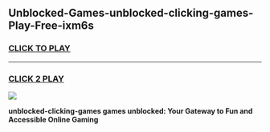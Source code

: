 
## Unblocked-Games-unblocked-clicking-games-Play-Free-ixm6s
<h3>
<a href="https://premium76.site?title=unblocked-clicking-games&ref=23A">CLICK TO PLAY</a></h3>
<hr>

<h3>
<a href="https://premium76.site?title=unblocked-clicking-games&ref=23A">CLICK 2 PLAY</a>
  
</h3>

<a href="https://premium76.site?title=unblocked-clicking-games&ref=23A"><img src="https://clearcache.store/games.png"></a>


**unblocked-clicking-games games unblocked: Your Gateway to Fun and Accessible Online Gaming**

